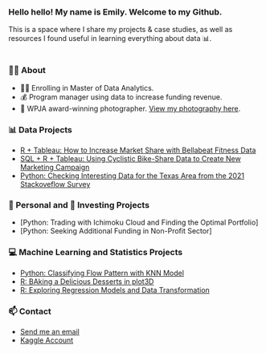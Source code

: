 ### Hello hello! My name is Emily. Welcome to my Github.

This is a space where I share my projects & case studies, as well as resources I found useful in learning everything about data 📊. 

#


### 🙋‍♀️  About
- 👩‍🎓 Enrolling in Master of Data Analytics.
- 💰 Program manager using data to increase funding revenue.
- 📸 WPJA award-winning photographer. [View my photography here](https://www.1314studio.net/houston).

### 📊 Data Projects 
- [R + Tableau: How to Increase Market Share with Bellabeat Fitness Data](https://github.com/xtenix88/Google-Data-Analytics-Bellabeat-Case-Study) 
- [SQL + R + Tableau: Using Cyclistic Bike-Share Data to Create New Marketing Campaign](https://github.com/xtenix88/Google-Data-Analytic-Capstone)
- [Python: Checking Interesting Data for the Texas Area from the 2021 Stackoveflow Survey](https://github.com/xtenix88/Data-Portfolio/blob/main/Stackoverflow_Survey_Data_Cleaning.ipynb)

### 🍩 Personal and 💸 Investing Projects
- [Python: Trading with Ichimoku Cloud and Finding the Optimal Portfolio]
- [Python: Seeking Additional Funding in Non-Profit Sector]

### 💻 Machine Learning and Statistics Projects
- [Python: Classifying Flow Pattern with KNN Model](https://github.com/xtenix88/Data-Portfolio/blob/main/KNN-Classifier-Model.ipynb)
- [R: BAking a Delicious Desserts in plot3D](https://github.com/xtenix88/Statistical-Learning-in-R/tree/main/Dessert)
- [R: Exploring Regression Models and Data Transformation](https://github.com/xtenix88/Statistical-Learning-in-R/tree/main/Regression)

### 📫 Contact
- [Send me an email](mailto:xtenix@gmail.com)
- [Kaggle Account](https://www.kaggle.com/emilyliang8/)
